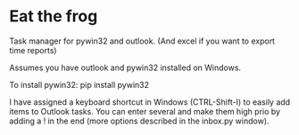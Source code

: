 # Eat the frog
Task manager for pywin32 and outlook. (And excel if you want to export time reports)

Assumes you have outlook and pywin32 installed on Windows.

To install pywin32:
pip install pywin32

I have assigned a keyboard shortcut in Windows (CTRL-Shift-I) to easily add items to Outlook tasks. You can enter several and make them high prio by adding a ! in the end (more options described in the inbox.py window).
